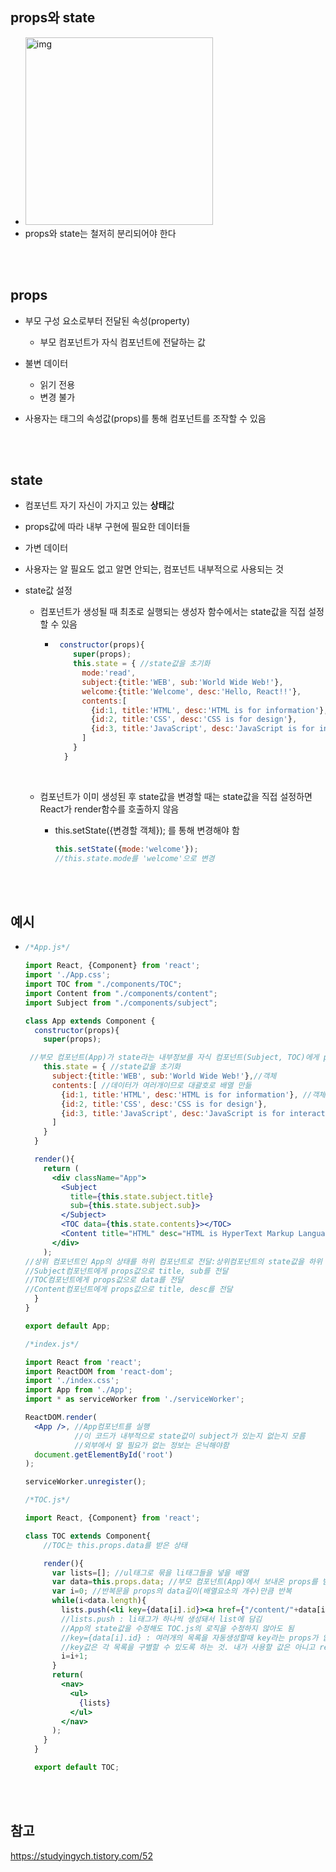 ## props와 state

- <img src="https://user-images.githubusercontent.com/43772750/89905628-608d6000-dc25-11ea-9e47-865002af123c.png" alt="img " style="width:300" />
- props와 state는 철저히 분리되어야 한다

<br>

<br>

## props ##

- 부모 구성 요소로부터 전달된 속성(property)
  - 부모 컴포넌트가 자식 컴포넌트에 전달하는 값
- 불변 데이터
  - 읽기 전용
  - 변경 불가

- 사용자는 태그의 속성값(props)를 통해 컴포넌트를 조작할 수 있음

  <br><br>

## state

- 컴포넌트 자기 자신이 가지고 있는 **상태**값

- props값에 따라 내부 구현에 필요한 데이터들
- 가변 데이터
- 사용자는 알 필요도 없고 알면 안되는, 컴포넌트 내부적으로 사용되는 것

- state값 설정

  - 컴포넌트가 생성될 때 최초로 실행되는 생성자 함수에서는 state값을 직접 설정할 수 있음

    - ```jsx
       constructor(props){ 
          super(props);
          this.state = { //state값을 초기화
            mode:'read', 
            subject:{title:'WEB', sub:'World Wide Web!'}, 
            welcome:{title:'Welcome', desc:'Hello, React!!'},
            contents:[ 
              {id:1, title:'HTML', desc:'HTML is for information'}, 
              {id:2, title:'CSS', desc:'CSS is for design'},
              {id:3, title:'JavaScript', desc:'JavaScript is for interactive'}
            ]
          }
        } 
      ```

  <br>

  - 컴포넌트가 이미 생성된 후 state값을 변경할 때는 state값을 직접 설정하면 React가 render함수를 호출하지 않음

    - this.setState({변경할 객체}); 를 통해 변경해야 함

      ```jsx
      this.setState({mode:'welcome'}); 
      //this.state.mode를 'welcome'으로 변경
      ```

<br>

<br>

## 예시 ##

- ```jsx
  /*App.js*/
  
  import React, {Component} from 'react';
  import './App.css'; 
  import TOC from "./components/TOC";
  import Content from "./components/content";
  import Subject from "./components/subject";
  
  class App extends Component { 
    constructor(props){
      super(props);
  
   //부모 컴포넌트(App)가 state라는 내부정보를 자식 컴포넌트(Subject, TOC)에게 props를 통해 전달
      this.state = { //state값을 초기화
        subject:{title:'WEB', sub:'World Wide Web!'},//객체
        contents:[ //데이터가 여러개이므로 대괄호로 배열 만듦
          {id:1, title:'HTML', desc:'HTML is for information'}, //객체
          {id:2, title:'CSS', desc:'CSS is for design'},
          {id:3, title:'JavaScript', desc:'JavaScript is for interactive'}
        ]
      }
    }
  
    render(){ 
      return ( 
        <div className="App"> 
          <Subject 
            title={this.state.subject.title}
            sub={this.state.subject.sub}>
          </Subject> 
          <TOC data={this.state.contents}></TOC>
          <Content title="HTML" desc="HTML is HyperText Markup Language."></Content>
        </div>
      ); 
  //상위 컴포넌트인 App의 상태를 하위 컴포넌트로 전달:상위컴포넌트의 state값을 하위 컴포넌트의 props값으로 전달
  //Subject컴포넌트에게 props값으로 title, sub를 전달
  //TOC컴포넌트에게 props값으로 data를 전달
  //Content컴포넌트에게 props값으로 title, desc를 전달
    }
  }
  
  export default App;
  
  ```

  ```jsx
  /*index.js*/
  
  import React from 'react';
  import ReactDOM from 'react-dom';
  import './index.css';
  import App from './App';
  import * as serviceWorker from './serviceWorker';
  
  ReactDOM.render(
    <App />, //App컴포넌트를 실행 
             //이 코드가 내부적으로 state값이 subject가 있는지 없는지 모름
             //외부에서 알 필요가 없는 정보는 은닉해야함
    document.getElementById('root')
  );
  
  serviceWorker.unregister();
  ```

  ```jsx
  /*TOC.js*/
  
  import React, {Component} from 'react';
  
  class TOC extends Component{
      //TOC는 this.props.data를 받은 상태
  
      render(){
        var lists=[]; //ul태그로 묶을 li태그들을 넣을 배열
        var data=this.props.data; //부모 컴포넌트(App)에서 보내온 props를 받아 변수data에 넣음
        var i=0; //반복문을 props의 data길이(배열요소의 개수)만큼 반복
        while(i<data.length){
          lists.push(<li key={data[i].id}><a href={"/content/"+data[i].id}>					{data[i].title}</a></li>); 
          //lists.push : li태그가 하나씩 생성돼서 list에 담김
          //App의 state값을 수정해도 TOC.js의 로직을 수정하지 않아도 됨
          //key={data[i].id} : 여러개의 목록을 자동생성할때 key라는 props가 없으면 오류가 뜸
          //key값은 각 목록을 구별할 수 있도록 하는 것. 내가 사용할 값은 아니고 react가 내부적으로 필요해서 요청하는 값 
          i=i+1;
        }
        return(
          <nav>
            <ul>
              {lists}
            </ul>
          </nav>
        );
      }
    }
  
    export default TOC; 
  ```

  

<br><br>

## 참고 ##

https://studyingych.tistory.com/52
